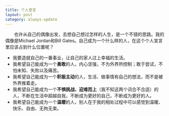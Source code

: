 ```yaml
---
title: 个人宣言
layout: post
category: always-update
---
```


&emsp;&emsp;也许从自己的偶像出发，去想自己想过怎样的人生，是一个不错的思路。我的偶像是Michael Jordan和Bill Gates。自己成为一个什么样的人，在这个个人宣言里应该占到什么位置呢？

- 我要造就自己的一番事业，让自己的家人过上幸福的生活。
- 我希望自己能成为一个**勇敢**的人，内心坚强，不为外界所控制；敢于尝试，不怕未知、失败以及痛苦。
- 我希望自己能成为一个**积极主动**的人，生活、做事情有自己的想法，而不是被外界推着走。
- 我希望自己能成为一个**不惧挑战、迎难而上**（我不知这两个词合不合适）的人，不断在生活中超越自我，不断成为更好的自己，不断成为更好的人。
- 我希望自己能成为一个**温暖**的人，别人在于我的相处过程中可以感觉到温暖、快乐、自由、无拘无束。